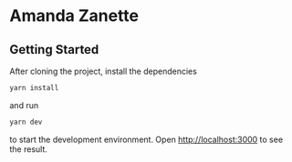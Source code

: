 # Amanda Zanette

## Getting Started

After cloning the project, install the dependencies
```bash
yarn install
```

and run
```bash
yarn dev
```

to start the development environment. Open [http://localhost:3000](http://localhost:3000) to see the result.
